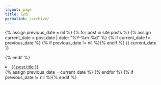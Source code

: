 ```yaml
---
layout: page
title: 归档
permalink: /archive/
---
```



{% assign previous_date = nil %}
{% for post in site.posts %}
  {% assign current_date = post.date | date: "%Y-%m-%d" %}
  {% if current_date != previous_date %}
    {% if previous_date != nil %}{% endif %}
    {{ current_date }}
    
  {% endif %}
<li>
<a href="/blog/{{ post.url }}">{{ post.title }}</a></li>
  {% assign previous_date = current_date %}
{% endfor %}
{% if previous_date != nil %}{% endif %}